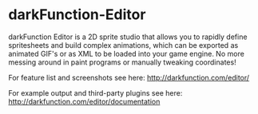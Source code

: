 darkFunction-Editor
===================

  darkFunction Editor is a 2D sprite studio that allows you to rapidly define spritesheets and build complex animations, which can be exported as animated GIF's or as XML to be loaded into your game engine. No more messing around in paint programs or manually tweaking  coordinates!

For feature list and screenshots see here:
http://darkfunction.com/editor/

For example output and third-party plugins see here:
http://darkfunction.com/editor/documentation


